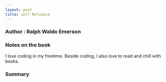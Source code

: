 ```yaml
---
layout: post
title: self Reliance 
---
```


### Author : Ralph Waldo Emerson
### Notes on the book

I love coding in my freetime. Beside coding, I also love to read and chill with books.

### Summary

